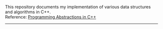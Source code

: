 This repository documents my implementation of various data structures and algorithms in C++.   
Reference: [Programming Abstractions in C++](https://web.stanford.edu/class/archive/cs/cs106b/cs106b.1136/materials/CS106BX-Reader.pdf "Programming Abstractions in C++")    
***
